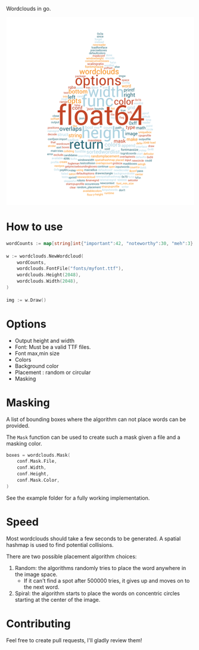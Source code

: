 Wordclouds in go.

![alt text](example/output.png "Example")

# How to use

```go
wordCounts := map[string]int{"important":42, "noteworthy":30, "meh":3}

w := wordclouds.NewWordcloud(
	wordCounts,
	wordclouds.FontFile("fonts/myfont.ttf"),
	wordclouds.Height(2048),
	wordclouds.Width(2048),
)

img := w.Draw()
```

# Options

- Output height and width
- Font: Must be a valid TTF files.
- Font max,min size
- Colors
- Background color
- Placement : random or circular
- Masking

# Masking

A list of bounding boxes where the algorithm can not place words can be provided.

The `Mask` function can be used to create such a mask given a file and a masking color.

```go
boxes = wordclouds.Mask(
	conf.Mask.File,
	conf.Width,
	conf.Height,
	conf.Mask.Color,
)
```

See the example folder for a fully working implementation.

# Speed

Most wordclouds should take a few seconds to be generated. A spatial hashmap is used to find potential collisions.

There are two possible placement algorithm choices:
1. Random: the algorithms randomly tries to place the word anywhere in the image space.
   - If it can't find a spot after 500000 tries, it gives up and moves on to the next word.
2. Spiral: the algorithm starts to place the words on concentric circles starting at the center of the image.

# Contributing

Feel free to create pull requests, I'll gladly review them!

